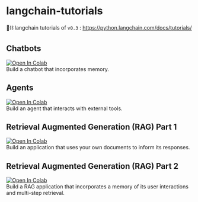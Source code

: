 # langchain-tutorials
🦜⛓️ langchain tutorials of `v0.3` : https://python.langchain.com/docs/tutorials/

## Chatbots
<a href="https://colab.research.google.com/github/GoogTech/langchain-tutorials/blob/master/Chatbots/Build_a_Chatbot.ipynb">
<img src="https://colab.research.google.com/assets/colab-badge.svg" alt="Open In Colab"/>
</a>
</br>
Build a chatbot that incorporates memory.

## Agents
<a href="https://colab.research.google.com/github/GoogTech/langchain-tutorials/blob/master/Agents/">
<img src="https://colab.research.google.com/assets/colab-badge.svg" alt="Open In Colab"/>
</a>
</br>
Build an agent that interacts with external tools.

## Retrieval Augmented Generation (RAG) Part 1
<a href="https://colab.research.google.com/github/GoogTech/langchain-tutorials/blob/master/Retrieval Augmented Generation (RAG) Part 1/">
<img src="https://colab.research.google.com/assets/colab-badge.svg" alt="Open In Colab"/>
</a>
</br>
Build an application that uses your own documents to inform its responses.

## Retrieval Augmented Generation (RAG) Part 2
<a href="https://colab.research.google.com/github/GoogTech/langchain-tutorials/blob/master/Retrieval Augmented Generation (RAG) Part 2/">
<img src="https://colab.research.google.com/assets/colab-badge.svg" alt="Open In Colab"/>
</a>
</br>
Build a RAG application that incorporates a memory of its user interactions and multi-step retrieval.

